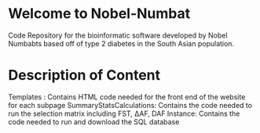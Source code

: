 # Welcome to Nobel-Numbat
Code Repository for the bioinformatic software developed by Nobel Numbabts based off of type 2 diabetes in the South Asian population.
# Description of Content 
Templates : Contains HTML code needed for the front end of the website for each subpage
SummaryStatsCalculations: Contains the code needed to run the selection matrix including FST, ∆AF, DAF
Instance: Contains the code needed to run and download the SQL database
